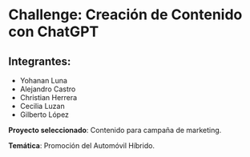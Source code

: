 # Challenge: Creación de Contenido con ChatGPT

## Integrantes:
- Yohanan Luna
- Alejandro Castro
- Christian Herrera
- Cecilia Luzan
- Gilberto López

**Proyecto seleccionado**: Contenido para campaña de marketing.

**Temática**: Promoción del Automóvil Híbrido.